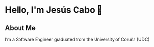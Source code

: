 # Hello, I'm Jesús Cabo 👋

## About Me
I’m a Software Engineer graduated from the University of Coruña (UDC)
